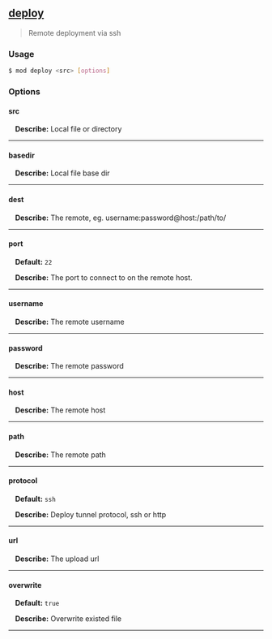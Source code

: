 ## <a href="#deploy" name="deploy">deploy</a>
> Remote deployment via ssh

### Usage

```sh
$ mod deploy <src> [options]
```

### Options

#### src


<p> <b>&nbsp;&nbsp;&nbsp;&nbsp;Describe:</b> Local file or directory</p>
<hr>

#### basedir


<p> <b>&nbsp;&nbsp;&nbsp;&nbsp;Describe:</b> Local file base dir</p>
<hr>

#### dest


<p> <b>&nbsp;&nbsp;&nbsp;&nbsp;Describe:</b> The remote, eg. username:password@host:/path/to/</p>
<hr>

#### port

<p> <b>&nbsp;&nbsp;&nbsp;&nbsp;Default:</b> <code>22</code></p>
<p> <b>&nbsp;&nbsp;&nbsp;&nbsp;Describe:</b> The port to connect to on the remote host.</p>
<hr>

#### username


<p> <b>&nbsp;&nbsp;&nbsp;&nbsp;Describe:</b> The remote username</p>
<hr>

#### password


<p> <b>&nbsp;&nbsp;&nbsp;&nbsp;Describe:</b> The remote password</p>
<hr>

#### host


<p> <b>&nbsp;&nbsp;&nbsp;&nbsp;Describe:</b> The remote host</p>
<hr>

#### path


<p> <b>&nbsp;&nbsp;&nbsp;&nbsp;Describe:</b> The remote path</p>
<hr>

#### protocol

<p> <b>&nbsp;&nbsp;&nbsp;&nbsp;Default:</b> <code>ssh</code></p>
<p> <b>&nbsp;&nbsp;&nbsp;&nbsp;Describe:</b> Deploy tunnel protocol, ssh or http</p>
<hr>

#### url


<p> <b>&nbsp;&nbsp;&nbsp;&nbsp;Describe:</b> The upload url</p>
<hr>

#### overwrite

<p> <b>&nbsp;&nbsp;&nbsp;&nbsp;Default:</b> <code>true</code></p>
<p> <b>&nbsp;&nbsp;&nbsp;&nbsp;Describe:</b> Overwrite existed file</p>
<hr>







